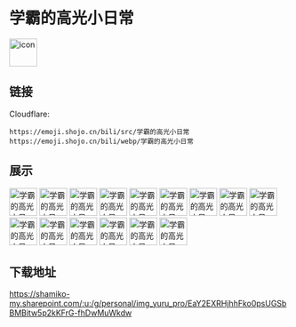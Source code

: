 # 学霸的高光小日常
<img src="https://emoji.shojo.cn/bili/src/学霸的高光小日常/icon.png" width="50" height="50" alt="icon">

## 链接
Cloudflare:
```
https://emoji.shojo.cn/bili/src/学霸的高光小日常
https://emoji.shojo.cn/bili/webp/学霸的高光小日常
```
## 展示
<img src="https://emoji.shojo.cn/bili/src/学霸的高光小日常/学霸的高光小日常-不行.png" width="50" height="50" alt="学霸的高光小日常-不行">
<img src="https://emoji.shojo.cn/bili/src/学霸的高光小日常/学霸的高光小日常-话说.png" width="50" height="50" alt="学霸的高光小日常-话说">
<img src="https://emoji.shojo.cn/bili/src/学霸的高光小日常/学霸的高光小日常-耶.png" width="50" height="50" alt="学霸的高光小日常-耶">
<img src="https://emoji.shojo.cn/bili/src/学霸的高光小日常/学霸的高光小日常-没做完.png" width="50" height="50" alt="学霸的高光小日常-没做完">
<img src="https://emoji.shojo.cn/bili/src/学霸的高光小日常/学霸的高光小日常-祖国的花朵.png" width="50" height="50" alt="学霸的高光小日常-祖国的花朵">
<img src="https://emoji.shojo.cn/bili/src/学霸的高光小日常/学霸的高光小日常-报告.png" width="50" height="50" alt="学霸的高光小日常-报告">
<img src="https://emoji.shojo.cn/bili/src/学霸的高光小日常/学霸的高光小日常-加分喷雾.png" width="50" height="50" alt="学霸的高光小日常-加分喷雾">
<img src="https://emoji.shojo.cn/bili/src/学霸的高光小日常/学霸的高光小日常-下班时间.png" width="50" height="50" alt="学霸的高光小日常-下班时间">
<img src="https://emoji.shojo.cn/bili/src/学霸的高光小日常/学霸的高光小日常-没完成.png" width="50" height="50" alt="学霸的高光小日常-没完成">
<img src="https://emoji.shojo.cn/bili/src/学霸的高光小日常/学霸的高光小日常-赶进度.png" width="50" height="50" alt="学霸的高光小日常-赶进度">
<img src="https://emoji.shojo.cn/bili/src/学霸的高光小日常/学霸的高光小日常-假期别走.png" width="50" height="50" alt="学霸的高光小日常-假期别走">
<img src="https://emoji.shojo.cn/bili/src/学霸的高光小日常/学霸的高光小日常-敲黑板.png" width="50" height="50" alt="学霸的高光小日常-敲黑板">
<img src="https://emoji.shojo.cn/bili/src/学霸的高光小日常/学霸的高光小日常-不造啊.png" width="50" height="50" alt="学霸的高光小日常-不造啊">
<img src="https://emoji.shojo.cn/bili/src/学霸的高光小日常/学霸的高光小日常-不学了.png" width="50" height="50" alt="学霸的高光小日常-不学了">
<img src="https://emoji.shojo.cn/bili/src/学霸的高光小日常/学霸的高光小日常-完成没.png" width="50" height="50" alt="学霸的高光小日常-完成没">

## 下载地址

https://shamiko-my.sharepoint.com/:u:/g/personal/img_yuru_pro/EaY2EXRHjhhFko0psUGSbBMBitw5p2kKFrG-fhDwMuWkdw